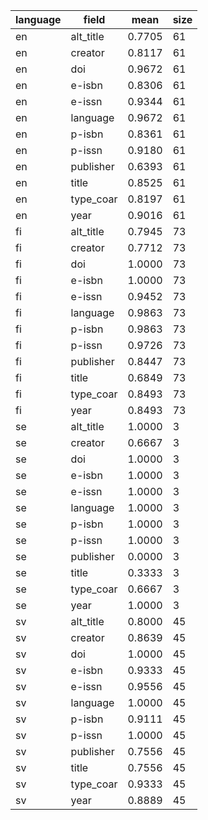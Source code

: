 | language   | field     |   mean |   size |
|------------|-----------|--------|--------|
| en         | alt_title | 0.7705 |     61 |
| en         | creator   | 0.8117 |     61 |
| en         | doi       | 0.9672 |     61 |
| en         | e-isbn    | 0.8306 |     61 |
| en         | e-issn    | 0.9344 |     61 |
| en         | language  | 0.9672 |     61 |
| en         | p-isbn    | 0.8361 |     61 |
| en         | p-issn    | 0.9180 |     61 |
| en         | publisher | 0.6393 |     61 |
| en         | title     | 0.8525 |     61 |
| en         | type_coar | 0.8197 |     61 |
| en         | year      | 0.9016 |     61 |
| fi         | alt_title | 0.7945 |     73 |
| fi         | creator   | 0.7712 |     73 |
| fi         | doi       | 1.0000 |     73 |
| fi         | e-isbn    | 1.0000 |     73 |
| fi         | e-issn    | 0.9452 |     73 |
| fi         | language  | 0.9863 |     73 |
| fi         | p-isbn    | 0.9863 |     73 |
| fi         | p-issn    | 0.9726 |     73 |
| fi         | publisher | 0.8447 |     73 |
| fi         | title     | 0.6849 |     73 |
| fi         | type_coar | 0.8493 |     73 |
| fi         | year      | 0.8493 |     73 |
| se         | alt_title | 1.0000 |      3 |
| se         | creator   | 0.6667 |      3 |
| se         | doi       | 1.0000 |      3 |
| se         | e-isbn    | 1.0000 |      3 |
| se         | e-issn    | 1.0000 |      3 |
| se         | language  | 1.0000 |      3 |
| se         | p-isbn    | 1.0000 |      3 |
| se         | p-issn    | 1.0000 |      3 |
| se         | publisher | 0.0000 |      3 |
| se         | title     | 0.3333 |      3 |
| se         | type_coar | 0.6667 |      3 |
| se         | year      | 1.0000 |      3 |
| sv         | alt_title | 0.8000 |     45 |
| sv         | creator   | 0.8639 |     45 |
| sv         | doi       | 1.0000 |     45 |
| sv         | e-isbn    | 0.9333 |     45 |
| sv         | e-issn    | 0.9556 |     45 |
| sv         | language  | 1.0000 |     45 |
| sv         | p-isbn    | 0.9111 |     45 |
| sv         | p-issn    | 1.0000 |     45 |
| sv         | publisher | 0.7556 |     45 |
| sv         | title     | 0.7556 |     45 |
| sv         | type_coar | 0.9333 |     45 |
| sv         | year      | 0.8889 |     45 |
